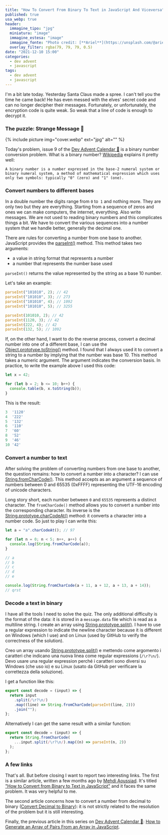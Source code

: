 ```yaml
---
title: "How To Convert From Binary To Text in JavaScript And Viceversa"
published: true
usa_webp: true
header:
  immagine_tipo: "jpg"
  miniatura: "image"
  immagine_estesa: "image"
  immagine_fonte: "Photo credit: [**Ariel**](https://unsplash.com/@arielbesagar)"
  overlay_filter: rgba(79, 79, 79, 0.5)
date: "2021-12-10 15:00"
categories:
  - dev advent
  - javascript
tags:
  - dev advent
  - javascript
---
```


I'm a bit late today. Yesterday Santa Claus made a spree. I can't tell you the time he came back! He has even messed with the elves' secret code and can no longer decipher their messages. Fortunately, or unfortunately, the encryption code is quite weak. So weak that a line of code is enough to decrypt it.

### The puzzle: Strange Message 📜

{% include picture img="cover.webp" ext="jpg" alt="" %}

Today's problem, issue 9 of the [Dev Advent Calendar 🎅](https://github.com/devadvent/puzzle-9) is a binary number conversion problem. What is a binary number? [Wikipedia](https://en.wikipedia.org/wiki/Binary_number) explains it pretty well:

`A binary number is a number expressed in the base-2 numeral system or binary numeral system, a method of mathematical expression which uses only two symbols: typically "0" (zero) and "1" (one).`

### Convert numbers to different bases

In a double number the digits range from `0` to` 1` and nothing more. They are only two but they are everything. Starting from a sequence of zeros and ones we can make computers, the internet, everything. Also write messages. We are not used to reading binary numbers and this complicates things a bit. We have to convert the various sequences into a number system that we handle better, generally the decimal one.

There are rules for converting a number from one base to another. JavaScript provides the [parseInt()](https://developer.mozilla.org/en-US/docs/Web/JavaScript/Reference/Global_Objects/parseInt) method. This method takes two arguments:

- a value in string format that represents a number
- a number that represents the number base used

`parseInt()` returns the value represented by the string as a base 10 number.

Let's take an example:

```js
parseInt("101010", 2); // 42
parseInt("101010", 3); // 273
parseInt("101010", 4); // 1092
parseInt("101010", 5); // 3255

parseInt(101010, 2); // 42
parseInt(1120, 3); // 42
parseInt(222, 4); // 42
parseInt(132, 5); // 1092
```

If, on the other hand, I want to do the reverse process, convert a decimal number into one of a different base, I can use the [Object.prototype.toString()](https://developer.mozilla.org/en-US/docs/Web/JavaScript/Reference/Global_Objects/Object/toString) method. I found that I always used it to convert a string to a number by implying that the number was base 10. This method takes a numeric argument. The argument indicates the conversion basis. In practice, to write the example above I used this code:

```js
let x = 42;

for (let b = 2; b <= 10; b++) {
  console.table(b, x.toString(b));
}
```

This is the result:

```js
3  '1120'
4  '222'
5  '132'
6  '110'
7  '60'
8  '52'
9  '46'
10 '42'
```

### Convert a number to text

After solving the problem of converting numbers from one base to another, the question remains: how to convert a number into a character? I can use [String.fromCharCode()](https://developer.mozilla.org/en-US/docs/Web/JavaScript/Reference/Global_Objects/String/fromCharCode). This method accepts as an argument a sequence of numbers between 0 and 65535 (0xFFFF) representing the UTF-16 encoding of unicode characters.

Long story short, each number between `0` and `65535` represents a distinct character. The `fromCharCode()` method allows you to convert a number into the corresponding character. Its inverse is the [String.prototype.charCodeAt()](https://developer.mozilla.org/en-US/docs/Web/JavaScript/Reference/Global_Objects/String/charCodeAt) method: it converts a character into a number code. So just to play I can write this:

```js
let a = "a".charCodeAt(); // 97

for (let n = 0; n < 5; n++, a++) {
  console.log(String.fromCharCode(a));
}

// a
// b
// c
// d
// e

console.log(String.fromCharCode(a + 11, a + 12, a + 13, a + 14));
// qrst
```

### Decode a text in binary

I have all the tools I need to solve the quiz. The only additional difficulty is the format of the data: it is stored in a `message.data` file which is read as a multiline string. I create an array using [String.prototype.split()](https://developer.mozilla.org/en-US/docs/Web/JavaScript/Reference/Global_Objects/String/split). I have to use a regular expression to indicate the newline character because it is different on Windows (which I use) and on Linux (used by GitHub to verify the correctness of the solution).

Creo un array usando [String.prototype.split()](https://developer.mozilla.org/en-US/docs/Web/JavaScript/Reference/Global_Objects/String/split) e mettendo come argomento i caratteri che indicano una nuova linea come regular expressions (`/\r?\n/`). Devo usare una regular expression perché i caratteri sono diversi su Windows (che uso io) e su Linux (usato da GitHub per verificare la correttezza della soluzione).

I get a function like this:

```js
export const decode = (input) => {
  return input
    .split(/\r?\n/)
    .map((line) => String.fromCharCode(parseInt(line, 2)))
    .join("");
};
```

Alternatively I can get the same result with a similar function:

```js
export const decode = (input) => {
  return String.fromCharCode(
    ...input.split(/\r?\n/).map((n) => parseInt(n, 2))
  );
};
```

### A few links

That's all. But before closing I want to report two interesting links. The first is a similar article, written a few months ago by [Mehdi Aoussiad](https://mehdiouss.medium.com/). It's titled ["How to Convert from Binary to Text in JavaScript"](https://javascript.plainenglish.io/how-to-convert-from-binary-to-text-in-javascript-3e881c7fd8c7) and it faces the same problem. It was very helpful to me.

The second article concerns how to convert a number from decimal to binary ([Convert Decimal to Binary](https://masteringjs.io/tutorials/fundamentals/decimal-to-binary)): it is not strictly related to the resolution of the problem but it is still interesting.

Finally, the previous article in this series on [Dev Advent Calendar 🎅](https://github.com/devadvent/readme): [How to Generate an Array of Pairs From an Array in JavaScript](https://javascript.plainenglish.io/how-to-generate-an-array-of-pairs-from-an-array-in-javascript-edbbb5cdd8da).
